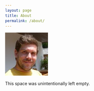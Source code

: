 ```yaml
---
layout: page
title: About
permalink: /about/
---
```

!['Tis me](/assets/author.jpeg)

This space was unintentionally left empty.

